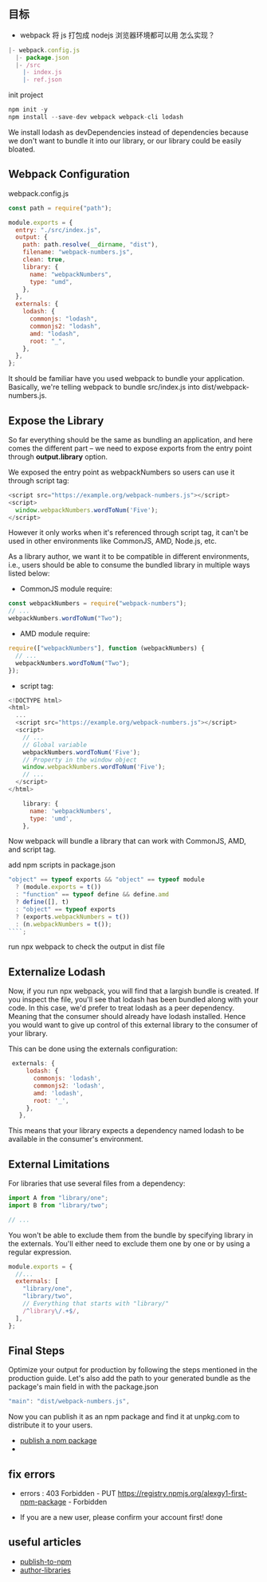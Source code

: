 ## 目标

- webpack 将 js 打包成 nodejs 浏览器环境都可以用 怎么实现？

```js
|- webpack.config.js
  |- package.json
  |- /src
    |- index.js
    |- ref.json
```

init project

```js
npm init -y
npm install --save-dev webpack webpack-cli lodash
```

We install lodash as devDependencies instead of dependencies because we don't want to bundle it into our library, or our library could be easily bloated.

## Webpack Configuration

webpack.config.js

```js
const path = require("path");

module.exports = {
  entry: "./src/index.js",
  output: {
    path: path.resolve(__dirname, "dist"),
    filename: "webpack-numbers.js",
    clean: true,
    library: {
      name: "webpackNumbers",
      type: "umd",
    },
  },
  externals: {
    lodash: {
      commonjs: "lodash",
      commonjs2: "lodash",
      amd: "lodash",
      root: "_",
    },
  },
};
```

It should be familiar have you used webpack to bundle your application. Basically, we're telling webpack to bundle src/index.js into dist/webpack-numbers.js.

## Expose the Library

So far everything should be the same as bundling an application, and here comes the different part – we need to expose exports from the entry point through **output.library** option.

We exposed the entry point as webpackNumbers so users can use it through script tag:

```js
<script src="https://example.org/webpack-numbers.js"></script>
<script>
  window.webpackNumbers.wordToNum('Five');
</script>
```

However it only works when it's referenced through script tag, it can't be used in other environments like CommonJS, AMD, Node.js, etc.

As a library author, we want it to be compatible in different environments, i.e., users should be able to consume the bundled library in multiple ways listed below:

- CommonJS module require:

```js
const webpackNumbers = require("webpack-numbers");
// ...
webpackNumbers.wordToNum("Two");
```

- AMD module require:

```js
require(["webpackNumbers"], function (webpackNumbers) {
  // ...
  webpackNumbers.wordToNum("Two");
});
```

- script tag:

```js
<!DOCTYPE html>
<html>
  ...
  <script src="https://example.org/webpack-numbers.js"></script>
  <script>
    // ...
    // Global variable
    webpackNumbers.wordToNum('Five');
    // Property in the window object
    window.webpackNumbers.wordToNum('Five');
    // ...
  </script>
</html>
```

```js
    library: {
      name: 'webpackNumbers',
      type: 'umd',
    },
```

Now webpack will bundle a library that can work with CommonJS, AMD, and script tag.

add npm scripts in package.json

`````js
"object" == typeof exports && "object" == typeof module
  ? (module.exports = t())
  : "function" == typeof define && define.amd
  ? define([], t)
  : "object" == typeof exports
  ? (exports.webpackNumbers = t())
  : (n.webpackNumbers = t());
````;
`````

run npx webpack to check the output in dist file

## Externalize Lodash

Now, if you run npx webpack, you will find that a largish bundle is created. If you inspect the file, you'll see that lodash has been bundled along with your code. In this case, we'd prefer to treat lodash as a peer dependency. Meaning that the consumer should already have lodash installed. Hence you would want to give up control of this external library to the consumer of your library.

This can be done using the externals configuration:

```js
 externals: {
     lodash: {
       commonjs: 'lodash',
       commonjs2: 'lodash',
       amd: 'lodash',
       root: '_',
     },
   },
```

This means that your library expects a dependency named lodash to be available in the consumer's environment.

## External Limitations

For libraries that use several files from a dependency:

```js
import A from "library/one";
import B from "library/two";

// ...
```

You won't be able to exclude them from the bundle by specifying library in the externals. You'll either need to exclude them one by one or by using a regular expression.

```js
module.exports = {
  //...
  externals: [
    "library/one",
    "library/two",
    // Everything that starts with "library/"
    /^library\/.+$/,
  ],
};
```

## Final Steps

Optimize your output for production by following the steps mentioned in the production guide. Let's also add the path to your generated bundle as the package's main field in with the package.json

```js
"main": "dist/webpack-numbers.js",
```

Now you can publish it as an npm package and find it at unpkg.com to distribute it to your users.

- [publish a npm package](https://docs.npmjs.com/packages-and-modules/contributing-packages-to-the-registry)
-

## fix errors

- errors : 403 Forbidden - PUT https://registry.npmjs.org/alexgy1-first-npm-package - Forbidden

- If you are a new user, please confirm your account first! done

## useful articles

- [publish-to-npm](https://zellwk.com/blog/publish-to-npm/)
- [author-libraries](https://webpack.js.org/guides/author-libraries/)
